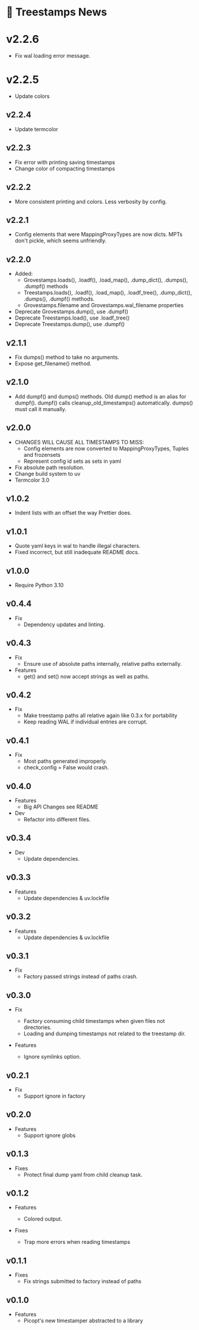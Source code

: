 # 📰 Treestamps News

# v2.2.6

- Fix wal loading error message.

# v2.2.5

- Update colors

## v2.2.4

- Update termcolor

## v2.2.3

- Fix error with printing saving timestamps
- Change color of compacting timestamps

## v2.2.2

- More consistent printing and colors. Less verbosity by config.

## v2.2.1

- Config elements that were MappingProxyTypes are now dicts. MPTs don't pickle,
  which seems unfriendly.

## v2.2.0

- Added:
  - Grovestamps.loads(), .loadf(), .load_map(), .dump_dict(), .dumps(), .dumpf()
    methods
  - Treestamps.loads(), .loadf(), .load_map(), .loadf_tree(), .dump_dict(),
    .dumps(), .dumpf() methods.
  - Grovestamps.filename and Grovestamps.wal_filename properties
- Deprecate Grovestamps.dump(), use .dumpf()
- Deprecate Treestamps.load(), use .loadf_tree()
- Deprecate Treestamps.dump(), use .dumpf()

## v2.1.1

- Fix dumps() method to take no arguments.
- Expose get_filename() method.

## v2.1.0

- Add dumpf() and dumps() methods. Old dump() method is an alias for dumpf().
  dumpf() calls cleanup_old_timestamps() automatically. dumps() must call it
  manually.

## v2.0.0

- CHANGES WILL CAUSE ALL TIMESTAMPS TO MISS:
  - Config elements are now converted to MappingProxyTypes, Tuples and
    frozensets
  - Represent config id sets as sets in yaml
- Fix absolute path resolution.
- Change build system to uv
- Termcolor 3.0

## v1.0.2

- Indent lists with an offset the way Prettier does.

## v1.0.1

- Quote yaml keys in wal to handle illegal characters.
- Fixed incorrect, but still inadequate README docs.

## v1.0.0

- Require Python 3.10

## v0.4.4

- Fix
  - Dependency updates and linting.

## v0.4.3

- Fix
  - Ensure use of absolute paths internally, relative paths externally.
- Features
  - get() and set() now accept strings as well as paths.

## v0.4.2

- Fix
  - Make treestamp paths all relative again like 0.3.x for portability
  - Keep reading WAL if individual entries are corrupt.

## v0.4.1

- Fix
  - Most paths generated improperly.
  - check_config = False would crash.

## v0.4.0

- Features
  - Big API Changes see README
- Dev
  - Refactor into different files.

## v0.3.4

- Dev
  - Update dependencies.

## v0.3.3

- Features
  - Update dependencies & uv.lockfile

## v0.3.2

- Features
  - Update dependencies & uv.lockfile

## v0.3.1

- Fix
  - Factory passed strings instead of paths crash.

## v0.3.0

- Fix

  - Factory consuming child timestamps when given files not directories.
  - Loading and dumping timestamps not related to the treestamp dir.

- Features
  - Ignore symlinks option.

## v0.2.1

- Fix
  - Support ignore in factory

## v0.2.0

- Features
  - Support ignore globs

## v0.1.3

- Fixes
  - Protect final dump yaml from child cleanup task.

## v0.1.2

- Features

  - Colored output.

- Fixes

  - Trap more errors when reading timestamps

## v0.1.1

- Fixes
  - Fix strings submitted to factory instead of paths

## v0.1.0

- Features
  - Picopt's new timestamper abstracted to a library
